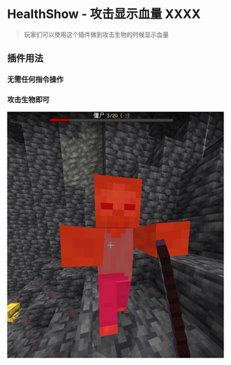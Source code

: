 # HealthShow - 攻击显示血量 XXXX

> 玩家们可以使用这个插件做到攻击生物的时候显示血量

## 插件用法

### 无需任何指令操作

### 攻击生物即可

![alt text](/public/11.png)
